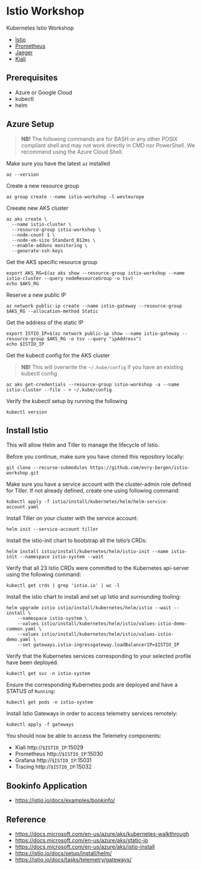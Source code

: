 # Istio Workshop

Kubernetes Istio Workshop

* [Istio](https://istio.io/)
* [Prometheus](https://prometheus.io/)
* [Jaeger](https://www.jaegertracing.io/)
* [Kiali](https://kiali.io/)

## Prerequisites

* Azure or Google Cloud
* kubectl
* helm

## Azure Setup

> **NB!** The following commands are for BASH or any other POSIX compliant shell
> and may not work directly in CMD nor PowerShell. We recommend using the Azure
> Cloud Shell.

Make sure you have the latest `az` installed

```
az --version
```

Create a new resource group

```
az group create --name istio-workshop -l westeurope
```

Creeate new AKS cluster

```
az aks create \
  --name istio-cluster \
  --resource-group istio-workshop \
  --node-count 1 \
  --node-vm-size Standard_B12ms \
  --enable-addons monitoring \
  --generate-ssh-keys
```

Get the AKS specific resource group

```
export AKS_RG=$(az aks show --resource-group istio-workshop --name istio-cluster --query nodeResourceGroup -o tsv)
echo $AKS_RG
```

Reserve a new public IP

```
az network public-ip create --name istio-gateway --resource-group $AKS_RG --allocation-method Static
```

Get the address of the static IP

```
export ISTIO_IP=$(az network public-ip show --name istio-gateway --resource-group $AKS_RG -o tsv --query "ipAddress")
echo $ISTIO_IP
```

Get the kubectl config for the AKS cluster

> **NB!** This will overwrite the `~/.kube/config` if you have an existing
> kubectl config

```
az aks get-credentials --resource-group istio-workshop -a --name istio-cluster --file - > ~/.kube/config
```

Verify the kubectl setup by running the following

```
kubectl version
```

## Install Istio

This will allow Helm and Tiller to manage the lifecycle of Istio.

Before you continue, make sure you have cloned this repository locally:

```
git clone --recurse-submodules https://github.com/evry-bergen/istio-workshop.git
```

Make sure you have a service account with the cluster-admin role defined for Tiller. If not already defined, create one using following command:

```
kubectl apply -f istio/install/kubernetes/helm/helm-service-account.yaml
```

Install Tiller on your cluster with the service account:

```
helm init --service-account tiller
```

Install the istio-init chart to bootstrap all the Istio’s CRDs:

```
helm install istio/install/kubernetes/helm/istio-init --name istio-init --namespace istio-system --wait
```

Verify that all 23 Istio CRDs were committed to the Kubernetes api-server using the following command:

```
kubectl get crds | grep 'istio.io' | wc -l
```

Install the istio chart to install and set up Istio and surrounding tooling:

```
helm upgrade istio istio/install/kubernetes/helm/istio --wait --install \
    --namespace istio-system \
    --values istio/install/kubernetes/helm/istio/values-istio-demo-common.yaml \
    --values istio/install/kubernetes/helm/istio/values-istio-demo.yaml \
    --set gateways.istio-ingressgateway.loadBalancerIP=$ISTIO_IP
```

Verify that the Kubernetes services corresponding to your selected profile have been deployed.

```
kubectl get svc -n istio-system
```

Ensure the corresponding Kubernetes pods are deployed and have a STATUS of `Running`:

```
kubectl get pods -n istio-system
```

Install Istio Gateways in order to access telemetry services remotely:

```
kubectl apply -f gateways
```

You should now be able to access the Telemetry components:

* Kiali http://`$ISTIO_IP`:15029
* Prometheus http://`$ISTIO_IP`:15030
* Grafana http://`$ISTIO_IP`:15031
* Tracing http://`$ISTIO_IP`:15032

## Bookinfo Application

* https://istio.io/docs/examples/bookinfo/

## Reference

* https://docs.microsoft.com/en-us/azure/aks/kubernetes-walkthrough
* https://docs.microsoft.com/en-us/azure/aks/static-ip
* https://docs.microsoft.com/en-us/azure/aks/istio-install
* https://istio.io/docs/setup/install/helm/
* https://istio.io/docs/tasks/telemetry/gateways/
